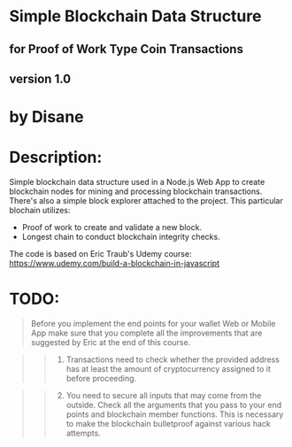 # Simple Blockchain Data Structure 
## for Proof of Work Type Coin Transactions
## version 1.0

# by Disane

# Description:
Simple blockchain data structure used in a Node.js Web App to create blockchain nodes for mining and processing blockchain transactions. There's also a simple block explorer attached to the project. 
This particular blochain utilizes:
* Proof of work to create and validate a new block.
* Longest chain to conduct blockchain integrity checks.

The code is based on Eric Traub's Udemy course: 
https://www.udemy.com/build-a-blockchain-in-javascript

# TODO:
>Before you implement the end points for your wallet Web or Mobile App make sure that you complete all the improvements that are suggested by Eric at the end of this course. 

>>1. Transactions need to check whether the provided address has at least the amount of cryptocurrency assigned to it before proceeding.

>>2. You need to secure all inputs that may come from the outside.​ Check all the arguments that you pass to your end points and blockchain member functions. 
This is necessary to make the blockchain bulletproof against various hack attempts. 